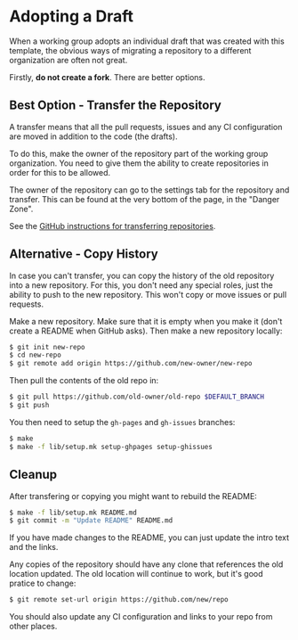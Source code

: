 # Adopting a Draft

When a working group adopts an individual draft that was created with this
template, the obvious ways of migrating a repository to a different organization
are often not great.

Firstly, **do not create a fork**.  There are better options.


## Best Option - Transfer the Repository

A transfer means that all the pull requests, issues and any CI configuration are moved
in addition to the code (the drafts).

To do this, make the owner of the repository part of the working group organization.
You need to give them the ability to create repositories in order for this to be
allowed.

The owner of the repository can go to the settings tab for the repository and transfer. 
This can be found at the very bottom of the page, in the "Danger Zone".

See the [GitHub instructions for transferring repositories](https://help.github.com/articles/about-repository-transfers/).


## Alternative - Copy History

In case you can't transfer, you can copy the history of the old repository into
a new repository.  For this, you don't need any special roles, just the ability
to push to the new repository.  This won't copy or move issues or pull requests.

Make a new repository.  Make sure that it is empty when you make it (don't
create a README when GitHub asks).  Then make a new repository locally:

```sh
$ git init new-repo
$ cd new-repo
$ git remote add origin https://github.com/new-owner/new-repo
```

Then pull the contents of the old repo in:

```sh
$ git pull https://github.com/old-owner/old-repo $DEFAULT_BRANCH
$ git push
```

You then need to setup the `gh-pages` and `gh-issues` 
branches:

```sh
$ make
$ make -f lib/setup.mk setup-ghpages setup-ghissues
```


## Cleanup

After transfering or copying you might want to rebuild the README:

```sh
$ make -f lib/setup.mk README.md
$ git commit -m "Update README" README.md
```

 If you have made changes to the README, you can just update the intro text and
 the links.
 
 Any copies of the repository should have any clone that references the old
 location updated.  The old location will continue to work, but it's good pratice
 to change:
 
 ```sh
 $ git remote set-url origin https://github.com/new/repo
 ```
 
 You should also update any CI configuration and links to your repo from other
 places.
